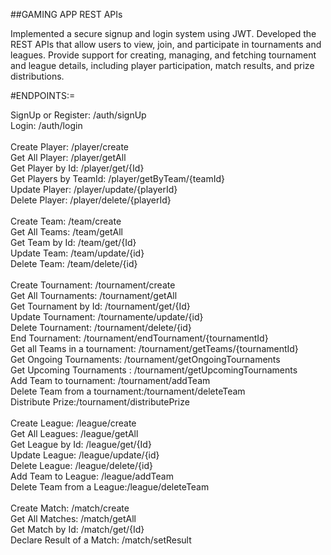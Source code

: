 ##GAMING APP REST APIs

Implemented a secure signup and login system using JWT.
Developed the REST APIs that allow users to view, join, and participate in tournaments and leagues.
Provide support for creating, managing, and fetching tournament and league details, including player participation, match results, and prize distributions.

#ENDPOINTS:=

SignUp or Register: /auth/signUp<br/>
Login: /auth/login<br/>
<br/>
Create Player: /player/create<br/>
Get All Player: /player/getAll<br/>
Get Player by Id: /player/get/{Id}<br/>
Get Players by TeamId: /player/getByTeam/{teamId}<br/>
Update Player: /player/update/{playerId}<br/>
Delete Player: /player/delete/{playerId}<br/>
<br/>
Create Team: /team/create<br/>
Get All Teams: /team/getAll<br/>
Get Team by Id: /team/get/{Id}<br/>
Update Team: /team/update/{id}<br/>
Delete Team: /team/delete/{id}<br/>
<br/>
Create Tournament: /tournament/create<br/>
Get All Tournaments: /tournament/getAll<br/>
Get Tournament by Id: /tournament/get/{Id}<br/>
Update Tournament: /tournamente/update/{id}<br/>
Delete Tournament: /tournament/delete/{id}<br/>
End Tournament: /tournament/endTournament/{tournamentId}<br/>
Get all Teams in a tournament: /tournament/getTeams/{tournamentId}<br/>
Get Ongoing Tournaments: /tournament/getOngoingTournaments<br/>
Get Upcoming Tournaments : /tournament/getUpcomingTournaments<br/>
Add Team to tournament: /tournament/addTeam<br/>
Delete Team from a tournament:/tournament/deleteTeam<br/>
Distribute Prize:/tournament/distributePrize<br/>
<br/>
Create League: /league/create<br/>
Get All Leagues: /league/getAll<br/>
Get League by Id: /league/get/{Id}<br/>
Update League: /league/update/{id}<br/>
Delete League: /league/delete/{id}<br/>
Add Team to League: /league/addTeam<br/>
Delete Team from a League:/league/deleteTeam<br/>
<br/>
Create Match: /match/create<br/>
Get All Matches: /match/getAll<br/>
Get Match by Id: /match/get/{Id}<br/>
Declare Result of a Match: /match/setResult<br/>
